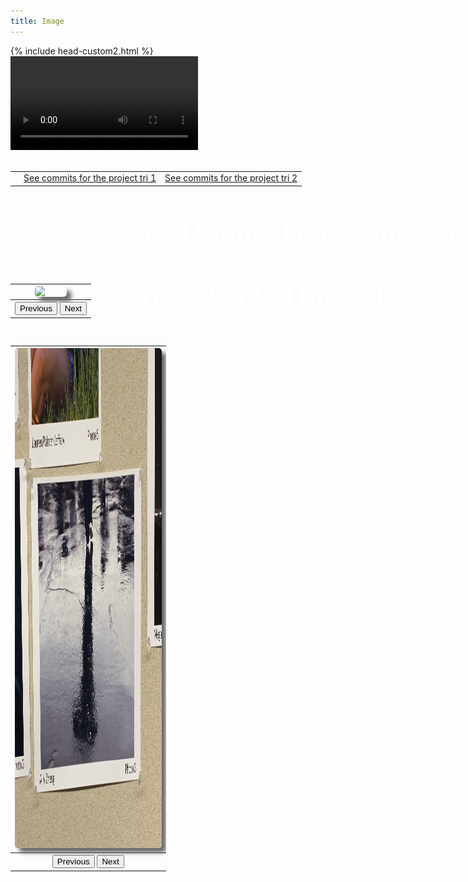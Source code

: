 ```yaml
---
title: Image
---
```


<html lang="en">
<head>
    <meta charset="UTF-8">
    <meta name="viewport" content="width=device-width, initial-scale=1.0">
<style>
    #wrapper
    {
    position:relative;
    text-align:center;
    margin:0 auto;
    padding:0px;
    width:995px;
    z-index:2;
    color: white;
    }
    h1
    {
    margin-top:50px;
    color:white;
    font-size:40px;
    }
    h2
    {
    margin-top:25px;
    color:white;
    font-size:25px;
    }
    p
    {
    margin-top:10px;
    color:white;
    font-size:15px;
    background: rgba(0,0,0,0.2);
    }
</style>
    {% include head-custom2.html %}
</head>

<body onload="checking(); startTimer();"> 
<div id="video_wrapper">
  <video autoplay loop id="background">
    <source src="https://drive.google.com/uc?export=view&id=17ygkkkTDZb219cgsmglfod33qP8PGW58" type="video/mp4">
  </video>
</div>
    <div id="wrapper">
        {% include nav_frontend.html %}
         <table>
            <tr>
                <td><div id="digital-clock"></div></td>
                <td><a href="https://github.com/aaditgupta21/football-pages/graphs/contributors">See commits for the project tri 1</a></td>
                <td><a href="https://github.com/CanCodeDevelopment/cancode-frontend/commits/main">See commits for the project tri 2</a></td>
            </tr>
        </table>
  <table style="width: 25%; margin-top: 3%; position: absolute;">
      <h1>
      Tri 1 Night of Museum capture
      </h1>
      <tr>
        <th><img id="img" style="width: auto; height: 800px; border-radius: 5px;
    box-shadow: 7px 7px 7px #666666;" src="images/NAM.jpg" alt="NAM"></th>
      </tr>
      <tr>
        <th><button type="button" onclick="displayPreviousImage()">Previous</button>
       <button type="button" onclick="displayNextImage()">Next</button></th>
      </tr>
  </table>
        
  <table style="width: 25%; margin-top: 3%; position: absolute;">
      <h1>
      Tri 2 Night of Museum capture
      </h1>
      <tr>
        <th><img id="img2" style="width: auto; height: 800px; border-radius: 5px;
    box-shadow: 7px 7px 7px #666666;" src="images/NofM/NightofMuseum1.jpg" alt="NAM"></th>
      </tr>
      <tr>
        <th><button type="button" onclick="displayPreviousImage2()">Previous</button>
       <button type="button" onclick="displayNextImage2()">Next</button></th>
      </tr>
  </table>
       
     </div>   
<script src="{{ '/assets/js/videojava.js' | relative_url }}" type="text/javascript"></script>
    
</body>
    </html>
